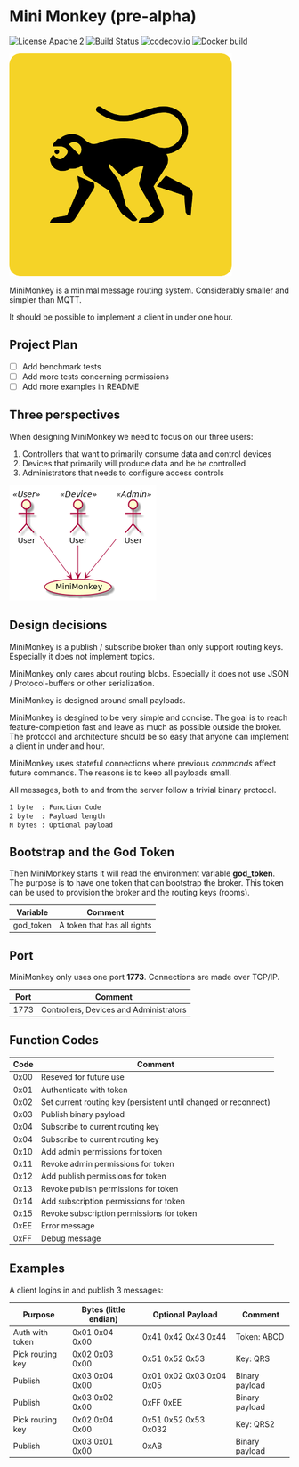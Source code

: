 Mini Monkey (pre-alpha)
=======================

[![License Apache 2](https://img.shields.io/badge/License-Apache2-blue.svg)](https://www.apache.org/licenses/LICENSE-2.0)
[![Build Status](https://travis-ci.org/Raphexion/minimonkey.svg?branch=master)](https://travis-ci.org/Raphexion/minimonkey)
[![codecov.io](https://codecov.io/gh/Raphexion/minimonkey/coverage.svg?branch=master)](https://codecov.io/gh/Raphexion/minimonkey?branch=master)
[![Docker build](https://img.shields.io/docker/cloud/build/raphexion/minimonkey.svg?color=green)](https://hub.docker.com/r/raphexion/minimonkey)

![Logo](doc/minimonkey_small.png)

MiniMonkey is a minimal message routing system.
Considerably smaller and simpler than MQTT.

It should be possible to implement a client in under one hour.

Project Plan
------------

- [ ] Add benchmark tests
- [ ] Add more tests concerning permissions
- [ ] Add more examples in README

Three perspectives
------------------

When designing MiniMonkey we need to focus on our three users:

1. Controllers that want to primarily consume data and control devices
2. Devices that primarily will produce data and be be controlled
3. Administrators that needs to configure access controls

![Three perspectives](doc/three_perspectives.png)

Design decisions
----------------

MiniMonkey is a publish / subscribe broker than only support routing keys.
Especially it does not implement topics.

MiniMonkey only cares about routing blobs.
Especially it does not use JSON / Protocol-buffers or other serialization.

MiniMonkey is designed around small payloads.

MiniMonkey is desgined to be very simple and concise.
The goal is to reach feature-completion fast and leave as much as possible outside the broker.
The protocol and architecture should be so easy that anyone can implement a client in under and hour.

MiniMonkey uses stateful connections where previous _commands_ affect future commands.
The reasons is to keep all payloads small.

All messages, both to and from the server follow a trivial binary protocol.

```
1 byte  : Function Code
2 byte  : Payload length
N bytes : Optional payload
```

Bootstrap and the God Token
---------------------------

Then MiniMonkey starts it will read the environment variable **god_token**.
The purpose is to have one token that can bootstrap the broker.
This token can be used to provision the broker and the routing keys (rooms).

| Variable  | Comment                                 |
|-----------|-----------------------------------------|
| god_token | A token that has all rights             |


Port
----

MiniMonkey only uses one port **1773**.
Connections are made over TCP/IP.

| Port | Comment                                 |
|------|-----------------------------------------|
| 1773 | Controllers, Devices and Administrators |


Function Codes
--------------

| Code | Comment                                                         |
|------|-----------------------------------------------------------------|
| 0x00 | Reseved for future use                                          |
| 0x01 | Authenticate with token                                         |
| 0x02 | Set current routing key (persistent until changed or reconnect) |
| 0x03 | Publish binary payload                                          |
| 0x04 | Subscribe to current routing key                                |
| 0x04 | Subscribe to current routing key                                |
| 0x10 | Add admin permissions for token                                 |
| 0x11 | Revoke admin permissions for token                              |
| 0x12 | Add publish permissions for token                               |
| 0x13 | Revoke publish permissions for token                            |
| 0x14 | Add subscription permissions for token                          |
| 0x15 | Revoke subscription permissions for token                       |
| 0xEE | Error message                                                   |
| 0xFF | Debug message                                                   |

Examples
--------

A client logins in and publish 3 messages:

| Purpose          | Bytes (little endian) | Optional Payload         | Comment        |
|------------------|-----------------------|--------------------------|----------------|
| Auth with token  | 0x01 0x04 0x00        | 0x41 0x42 0x43 0x44      | Token: ABCD    |
| Pick routing key | 0x02 0x03 0x00        | 0x51 0x52 0x53           | Key: QRS       |
| Publish          | 0x03 0x04 0x00        | 0x01 0x02 0x03 0x04 0x05 | Binary payload |
| Publish          | 0x03 0x02 0x00        | 0xFF 0xEE                | Binary payload |
| Pick routing key | 0x02 0x04 0x00        | 0x51 0x52 0x53 0x032     | Key: QRS2      |
| Publish          | 0x03 0x01 0x00        | 0xAB                     | Binary payload |
